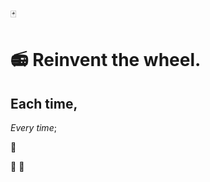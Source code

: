 :black_joker:

:radio: Reinvent the wheel.
====
 Each time,
 ----
 _Every time_; 
 
:ferris_wheel:

:mega: :loudspeaker:
